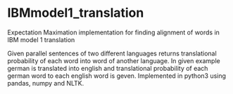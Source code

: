 # IBMmodel1_translation
Expectation Maximation implementation for finding alignment of words in IBM model 1 translation

Given parallel sentences of two different languages returns translational probability of each word into word of another language. In given example german is translated into english and translational probability of each german word to each english word is geven.
Implemented in python3 using pandas, numpy and NLTK.
